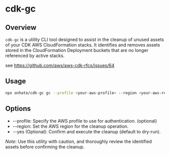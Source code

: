# cdk-gc

## Overview

`cdk-gc` is a utility CLI tool designed to assist in the cleanup of unused assets of your CDK AWS CloudFormation stacks. It
identifies and removes assets stored in the CloudFormation Deployment buckets that are no longer referenced by active stacks.

see https://github.com/aws/aws-cdk-rfcs/issues/64

## Usage

```bash
npx onhate/cdk-gc gc --profile <your-aws-profile> --region <your-aws-region> [--yes]
```

## Options

- --profile: Specify the AWS profile to use for authentication. (optional)
- --region: Set the AWS region for the cleanup operation.
- --yes (Optional): Confirm and execute the cleanup (default to dry-run).

*Note*: Use this utility with caution, and thoroughly review the identified assets before confirming the cleanup.
